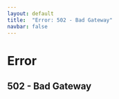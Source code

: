 ```yaml
---
layout: default
title:  "Error: 502 - Bad Gateway"
navbar: false
---
```

Error
=====

502 - Bad Gateway
-----------------
